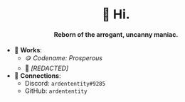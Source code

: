 <h1 align="center">👋 Hi.</h1>
<h4 align="center">Reborn of the arrogant, uncanny maniac.</h4>

- 🎯 **Works**:
  - :coin: *Codename: Prosperous*
  - :robot: *[REDACTED]*
- 🔗 **Connections**:
  - Discord: `ardententity#9285`
  - GitHub: `ardententity`
